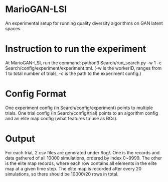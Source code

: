 # MarioGAN-LSI
An experimental setup for running quality diversity algorithms on GAN latent spaces.

# Instruction to run the experiment
At MarioGAN-LSI, run the command: python3 Search/run_search.py -w 1 -c Search/config/experiment/experiment.tml.
(-w is the workerID, ranges from 1 to total number of trials, -c is the path to the experiment config.)

# Config Format
One experiment config (in Search/config/experiment) points to multiple trials. One trial config (in Search/config/trial) points to an algorithm config and an elite map config (what features to use as BCs).

# Output
For each trial, 2 csv files are generated under /log/. One is the records and data gathered of all 10000 simulations, ordered by index 0~9999. The other is the elite map records, where each row contains all elements in the elite map at a given time step. The elite map is recorded after every 20 simulations, so there should be 10000/20 rows in total.
